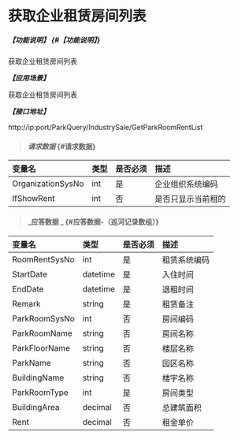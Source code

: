 # 获取企业租赁房间列表

##### _【功能说明】_ {#【功能说明】}
获取企业租赁房间列表

_**【应用场景】**_

获取企业租赁房间列表

_**【接口地址】**_

http://ip:port/ParkQuery/IndustrySale/GetParkRoomRentList

> #### _请求数据_ {#请求数据}

| 变量名 | 类型 | 是否必须 | 描述 |
| :--- | :--- | :--- | :--- |
| OrganizationSysNo | int | 是 | 企业组织系统编码 |
| IfShowRent| int | 否 | 是否只显示当前租的|






> #### _应答数据 _ {#应答数据-（巡河记录数组）}

| 变量名 | 类型 | 是否必须 | 描述 |
| :--- | :--- | :--- | :--- |
| RoomRentSysNo | int | 是 | 租赁系统编码 |
| StartDate | datetime| 是 | 入住时间 |
| EndDate | datetime| 是 | 退租时间 |
| Remark | string | 是 | 租赁备注 |
| ParkRoomSysNo| int | 否 | 房间编码|
| ParkRoomName| string | 否 | 房间名称|
| ParkFloorName | string | 否 | 楼层名称 |
| ParkName | string | 否 | 园区名称|
| BuildingName | string | 否 | 楼宇名称 |
|ParkRoomType | int | 是 |房间类型|
| BuildingArea| decimal | 否 |总建筑面积|
| Rent| decimal | 否 |租金单价|


